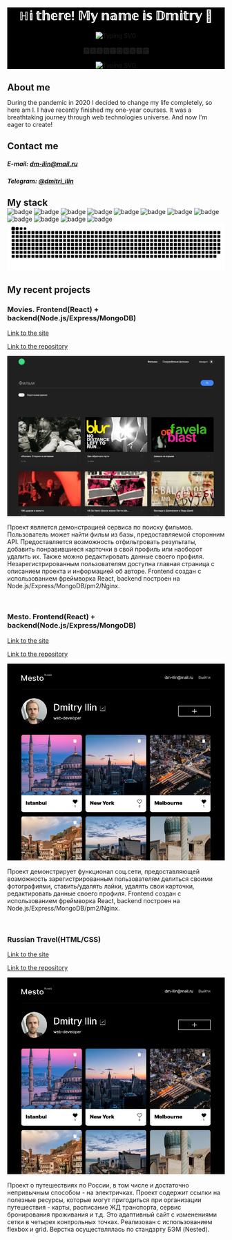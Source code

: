 
<div style="background-color: black;">
<h1 align="center" style="color: white;">ℍ𝕚 𝕥𝕙𝕖𝕣𝕖! 𝕄𝕪 𝕟𝕒𝕞𝕖 𝕚𝕤 𝔻𝕞𝕚𝕥𝕣𝕪  👋 </h1>

<div align="center"><img src="https://readme-typing-svg.demolab.com?font=cherry+swash&size=30&duration=1000&pause=200000&color=477777&vCenter=true&width=150&height=30&lines=and+I'm+a" alt="Typing SVG" /><h3 style="margin-top: 16px;"> 🅿🅰🆂🆂🅸🅾🅽🅰🆃🅴 </h3><img src="https://readme-typing-svg.demolab.com?font=cherry+swash&size=30&pause=1000&color=288AB6&vCenter=true&width=230&height=70&lines=web-developer." alt="Typing SVG" /></div>
</div>

<h2 style='margin-bottom: 0;'>About me</h2>
<p>During the pandemic in 2020 I decided to change my life completely, so here am I. I have recently finished my one-year courses. It was a breathtaking journey through web technologies universe. And now I'm eager to create!</p>

<h2 style='margin-bottom: 0;'>Contact me</h2>
<h5>E-mail: <a href="mailto:dm-ilin@mail.ru" target="_blank">dm-ilin@mail.ru</a></h5>
<h5>Telegram: <a href="https://t.me/dmitri_ilin" target="_blank">@dmitri_ilin</a></h5>

<h2 style='margin-bottom: 0;'>My stack</h2>
<div align='left'>
    <img src='https://img.shields.io/badge/html5-%23E34F26.svg?style=for-the-badge&logo=html5&logoColor=white' alt='badge' />
    <img src='https://img.shields.io/badge/css3-%231572B6.svg?style=for-the-badge&logo=css3&logoColor=white' alt='badge' />
    <img src='https://img.shields.io/badge/javascript-%23323330.svg?style=for-the-badge&logo=javascript&logoColor=%23F7DF1E)' alt='badge' />
    <img src='https://img.shields.io/badge/react-%2320232a.svg?style=for-the-badge&logo=react&logoColor=%2361DAFB' alt='badge' /> 
    <img src='https://img.shields.io/badge/express.js-%23404d59.svg?style=for-the-badge&logo=express&logoColor=%2361DAFB' alt='badge' /> 
    <img src='https://img.shields.io/badge/git-%23F05033.svg?style=for-the-badge&logo=git&logoColor=white' alt='badge' /> 
    <img src='https://img.shields.io/badge/MongoDB-%234ea94b.svg?style=for-the-badge&logo=mongodb&logoColor=white' alt='badge' /> 
    <img src='https://img.shields.io/badge/Postman-FF6C37?style=for-the-badge&logo=postman&logoColor=white' alt='badge' /> 
    <img src='https://img.shields.io/badge/figma-%23F24E1E.svg?style=for-the-badge&logo=figma&logoColor=white' alt='badge' /> 
    <img src='https://img.shields.io/badge/adobe%20photoshop-%2331A8FF.svg?style=for-the-badge&logo=adobe%20photoshop&logoColor=white' alt='badge' /> 
    <img src='https://img.shields.io/badge/node.js-6DA55F?style=for-the-badge&logo=node.js&logoColor=white' alt='badge' />
    <img src='https://img.shields.io/badge/SCSS-hotpink.svg?style=for-the-badge&logo=SASS&logoColor=white' alt='badge' />
    

</div>

<img src='https://github.com/Platane/snk/raw/output/github-contribution-grid-snake.svg' alt="snake-game" />

<h2>My recent projects</h2>

<h3>Movies. Frontend(React) + backend(Node.js/Express/MongoDB)</h3>
<p><a href="https://mesto.dmilin.nomoredomains.sbs/" target="_blank">Link to the site</a></p>
<p><a href="https://github.com/Ilin-Dmitry/movies-explorer-frontend" target="_blank">Link to the repository</a></p>
<img src='./images/movies.jpg' alt="mesto"/>
<p>Проект является демонстрацией сервиса по поиску фильмов. Пользователь может найти фильм из базы, предоставляемой сторонним API. Предоставляется возможность отфильтровать результаты, добавить понравившиеся карточки в свой профиль или наоборот удалить их. Также можно редактировать данные своего профиля. Незарегистрированным пользователям доступна главная страница с описанием проекта и информацией об авторе. Frontend создан с использованием фреймворка React, backend построен на Node.js/Express/MongoDB/pm2/Nginx.</p>

<br>
<h3>Mesto. Frontend(React) + backend(Node.js/Express/MongoDB)</h3>
<p><a href="https://mesto.dm-ilin.nomorepartiesxyz.ru/" target="_blank">Link to the site</a></p>
<p><a href="https://github.com/Ilin-Dmitry/react-mesto-api-full" target="_blank">Link to the repository</a></p>
<img src='./images/mesto.jpg' alt="mesto"/>
<p>Проект демонстрирует функционал соц.сети, предоставляющей возможность зарегистрированным пользователям делиться своими фотографиями, ставить/удалять лайки, удалять свои карточки, редактировать данные своего профиля. Frontend создан с использованием фреймворка React, backend построен на Node.js/Express/MongoDB/pm2/Nginx.</p>

<br>
<h3>Russian Travel(HTML/CSS)</h3>
<p><a href="https://ilin-dmitry.github.io/russian-travel/index.html" target="_blank">Link to the site</a></p>
<p><a href="https://github.com/Ilin-Dmitry/russian-travel" target="_blank">Link to the repository</a></p>
<img src='./images/mesto.jpg' alt="mesto"/>
<p>Проект о путешествиях по России, в том числе и достаточно непривычным способом - на электричках. Проект содержит ссылки на полезные ресурсы, которые могут пригодиться при организации путешествия - карты, расписание ЖД транспорта, сервис бронирования проживания и т.д. Это адаптивный сайт с изменениями сетки в четырех контрольных точках. Реализован с использованием flexbox и grid. Верстка осуществлялась по стандарту БЭМ (Nested).</p>

<!--
**Ilin-Dmitry/ilin-dmitry** is a ✨ _special_ ✨ repository because its `README.md` (this file) appears on your GitHub profile.

Here are some ideas to get you started:

- 🔭 I’m currently working on ...
- 🌱 I’m currently learning ...
- 👯 I’m looking to collaborate on ...
- 🤔 I’m looking for help with ...
- 💬 Ask me about ...
- 📫 How to reach me: ...
- 😄 Pronouns: ...
- ⚡ Fun fact: ...
-->
